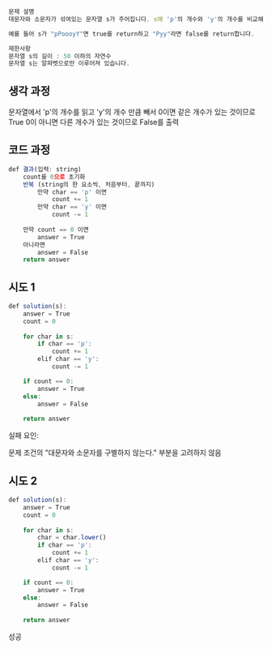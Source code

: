 ```jsx
문제 설명
대문자와 소문자가 섞여있는 문자열 s가 주어집니다. s에 'p'의 개수와 'y'의 개수를 비교해 같으면 True, 다르면 False를 return 하는 solution를 완성하세요. 'p', 'y' 모두 하나도 없는 경우는 항상 True를 리턴합니다. 단, 개수를 비교할 때 대문자와 소문자는 구별하지 않습니다.

예를 들어 s가 "pPoooyY"면 true를 return하고 "Pyy"라면 false를 return합니다.

제한사항
문자열 s의 길이 : 50 이하의 자연수
문자열 s는 알파벳으로만 이루어져 있습니다.
```

## 생각 과정
문자열에서 'p'의 개수를 읽고 'y'의 개수 만큼 빼서 
0이면 같은 개수가 있는 것이므로 True
0이 아니면 다른 개수가 있는 것이므로 False를 출력

## 코드 과정
```jsx
def 결과(입력: string)
    count를 0으로 초기화
    반복 (string의 한 요소씩, 처음부터, 끝까지)
        만약 char == 'p' 이면
            count += 1
        만약 char == 'y' 이면
            count -= 1
        
    만약 count == 0 이면
        answer = True
    아니라면
        answer = False
    return answer
```

## 시도 1
```jsx
def solution(s):
    answer = True
    count = 0
    
    for char in s:
        if char == 'p':
            count += 1
        elif char == 'y':
            count -= 1

    if count == 0:
        answer = True
    else:
        answer = False
    
    return answer
```
실패 요인:


문제 조건의 "대문자와 소문자를 구별하지 않는다." 부분을 고려하지 않음

## 시도 2
```jsx
def solution(s):
    answer = True
    count = 0
    
    for char in s:
        char = char.lower()
        if char == 'p':
            count += 1
        elif char == 'y':
            count -= 1

    if count == 0:
        answer = True
    else:
        answer = False
    
    return answer
```
성공
